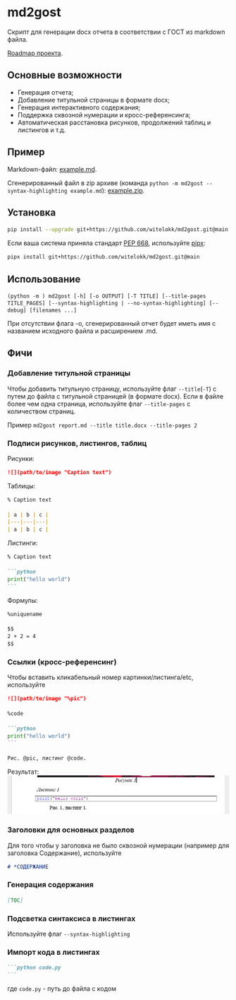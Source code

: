 # md2gost

Скрипт для генерации docx отчета в соответствии с ГОСТ из markdown файла.

[Roadmap проекта](https://swift-turquoise-639.notion.site/c28b6a70173c4a35ace9385c25225bb6?v=fa46ce943a1d4f13bf574d665a0b0111&pvs=4).

## Основные возможности
- Генерация отчета;
- Добавление титульной страницы в формате docx;
- Генерация интерактивного содержания;
- Поддержка сквозной нумерации и кросс-референсинга;
- Автоматическая расстановка рисунков, продолжений таблиц и листингов и т.д.

## Пример
Markdown-файл: [example.md](https://github.com/witelokk/md2gost/blob/main/examples/example.md).

Сгенерированный файл в zip архиве (команда `python -m md2gost --syntax-highlighting example.md`): [example.zip](https://nightly.link/witelokk/md2gost/workflows/example-generator/main/example.zip?h=f65c99d31a9379f44fcc6e923de4a735a271d5aa).

## Установка
```bash
pip install --upgrade git+https://github.com/witelokk/md2gost.git@main
```

Если ваша система приняла стандарт [PEP 668](https://peps.python.org/pep-0668/), используйте [pipx](https://pypa.github.io/pipx/):
```bash
pipx install git+https://github.com/witelokk/md2gost.git@main
```

## Использование
```
(python -m ) md2gost [-h] [-o OUTPUT] [-T TITLE] [--title-pages TITLE_PAGES] [--syntax-highlighting | --no-syntax-highlighting] [--debug] [filenames ...]
```

При отсутствии флага -o, сгенерированный отчет будет иметь имя с названием исходного файла и расширением .md.

## Фичи

### Добавление титульной страницы
Чтобы добавить титульную страницу, используйте флаг `--title`(`-T`) с путем до файла с титульной страницей (в формате docx).
Если в файле более чем одна страница, используйте флаг `--title-pages` с количеством страниц.

Пример `md2gost report.md --title title.docx --title-pages 2`

### Подписи рисунков, листингов, таблиц
Рисунки:
```markdown
![](path/to/image "Caption text")
```

Таблицы:
```markdown
% Caption text

| a | b | c |
|---|---|---|
| a | b | c |
```

Листинги:
~~~markdown
% Caption text

```python
print("hello world")
```
~~~

Формулы:
```markdown
%uniquename

$$
2 + 2 = 4
$$
```

### Ссылки (кросс-референсинг)
Чтобы вставить кликабельный номер картинки/листинга/etc, используйте
~~~markdown
![](path/to/image "%pic")

%code

```python
print("hello world")
```

Рис. @pic, листинг @code.
~~~

Результат:
![](./images/crossreferencing.png)

### Заголовки для основных разделов
Для того чтобы у заголовка не было сквозной нумерации (например для заголовка Содержание), используйте 
```markdown
# *СОДЕРЖАНИЕ
```

### Генерация содержания
```markdown
[TOC]
```

### Подсветка синтаксиса в листингах
Используйте флаг ```--syntax-highlighting```

### Импорт кода в листингах
~~~markdown
```python code.py
```
~~~
где `code.py` - путь до файла с кодом
